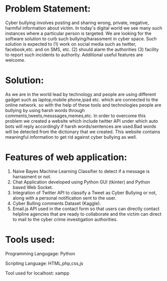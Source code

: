 # Problem Statement:

Cyber bullying involves posting and sharing wrong, private, negative, harmful information about victim. In today's digital world we see many such instances where a particular person is targeted. We are looking for the software solution to curb such bullying/harassment in cyber space. Such solution is expected to (1) work on social media such as twitter, facebook,etc. and on SMS, etc. (2) should alarm the authorities (3) facility to report such incidents to authority. Additional useful features are welcome.

# Solution:

As we are in the world lead by technology and people are using different gadget such as laptop,mobile phone,ipad etc. which are connected to the online network. so with the help of these tools and technologies people are bullying by using harsh words through comments,tweets,messsages,memes,etc. In order to overcome this problem we created a website which include twitter API under which auto bots will reply accordingly if harsh words/sentences are used.Bad words will be detected from the dictionary that we created. This website contains meaningful information to get rid against cyber bullying as well.

# Features of web application:
1. Naive Bayes Machine Learning Classifier to detect if a message is harrasment or not.
2. Chat Application developed using Python GUI (tkinter) and Python based Web Socket.
3. Integration of Twitter API to classify a Tweet as Cyber Bullying or not, along with a personal notification sent to the user.
4. Cyber Bulling comments Dataset (Kaggle).
5. Email.js API used in the contact form so that users can directly contact helpline agencies that are ready to collaborate and the victim    can direct to mail to the cyber crime investigation authorities.

# Tools used:

Programming Langugage: Python

Scripting Language: HTML,php,css,js

Tool used for localhost: xampp





